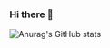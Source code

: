 ### Hi there 👋


![Anurag's GitHub stats](https://github-readme-stats.vercel.app/api?username=AlimovaKatrin&count_private=true)
